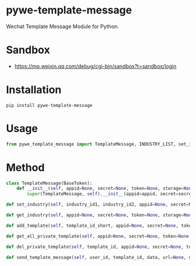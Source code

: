 # pywe-template-message

Wechat Template Message Module for Python.

# Sandbox

* https://mp.weixin.qq.com/debug/cgi-bin/sandbox?t=sandbox/login

# Installation

```shell
pip install pywe-template-message
```

# Usage

```python
from pywe_template_message import TemplateMessage, INDUSTRY_LIST, set_industry, get_industry, add_template, get_all_private_template, del_private_template, send_template_message
```

# Method

```python
class TemplateMessage(BaseToken):
    def __init__(self, appid=None, secret=None, token=None, storage=None):
        super(TemplateMessage, self).__init__(appid=appid, secret=secret, token=token, storage=storage)

def set_industry(self, industry_id1, industry_id2, appid=None, secret=None, token=None, storage=None):

def get_industry(self, appid=None, secret=None, token=None, storage=None):

def add_template(self, template_id_short, appid=None, secret=None, token=None, storage=None):

def get_all_private_template(self, appid=None, secret=None, token=None, storage=None):

def del_private_template(self, template_id, appid=None, secret=None, token=None, storage=None):

def send_template_message(self, user_id, template_id, data, url=None, mini_program=None, appid=None, secret=None, token=None, storage=None):
```
